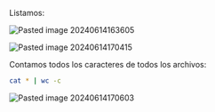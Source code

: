 Listamos:

![Pasted image 20240614163605](https://github.com/user-attachments/assets/20610c82-0869-46bc-843a-65b559c8da86)

![Pasted image 20240614170415](https://github.com/user-attachments/assets/8d5c2a7b-55e9-4fbc-9ca5-5f95bd25ce9e)

Contamos todos los caracteres de todos los archivos:

```Bash
cat * | wc -c
```

![Pasted image 20240614170603](https://github.com/user-attachments/assets/e04b641b-e462-48a7-80b6-8b01ebe3b45a)
